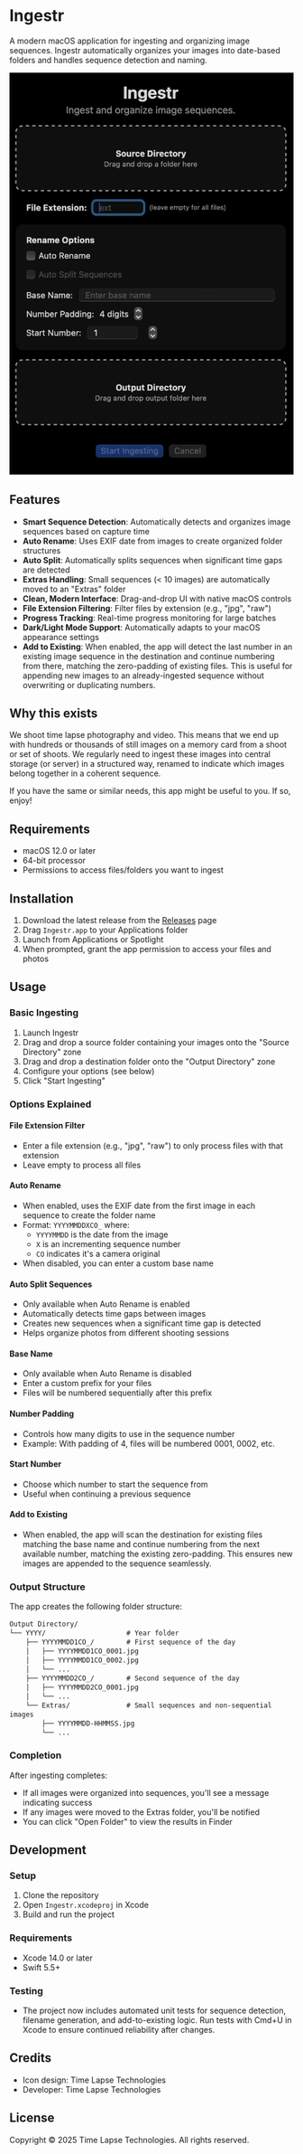 # Ingestr

A modern macOS application for ingesting and organizing image sequences. Ingestr automatically organizes your images into date-based folders and handles sequence detection and naming.

![Ingestr Application](Ingestr/Resources/app_screenshot.png)

## Features

- **Smart Sequence Detection**: Automatically detects and organizes image sequences based on capture time
- **Auto Rename**: Uses EXIF date from images to create organized folder structures
- **Auto Split**: Automatically splits sequences when significant time gaps are detected
- **Extras Handling**: Small sequences (< 10 images) are automatically moved to an "Extras" folder
- **Clean, Modern Interface**: Drag-and-drop UI with native macOS controls
- **File Extension Filtering**: Filter files by extension (e.g., "jpg", "raw")
- **Progress Tracking**: Real-time progress monitoring for large batches
- **Dark/Light Mode Support**: Automatically adapts to your macOS appearance settings
- **Add to Existing**: When enabled, the app will detect the last number in an existing image sequence in the destination and continue numbering from there, matching the zero-padding of existing files. This is useful for appending new images to an already-ingested sequence without overwriting or duplicating numbers.

## Why this exists

We shoot time lapse photography and video. This means that we end up with hundreds or thousands of still images on a memory card from a shoot or set of shoots. We regularly need to ingest these images into central storage (or server) in a structured way, renamed to indicate which images belong together in a coherent sequence. 

If you have the same or similar needs, this app might be useful to you. If so, enjoy!

## Requirements

- macOS 12.0 or later
- 64-bit processor
- Permissions to access files/folders you want to ingest

## Installation

1. Download the latest release from the [Releases](https://github.com/timelapsetech/ingestr/releases) page
2. Drag `Ingestr.app` to your Applications folder
3. Launch from Applications or Spotlight
4. When prompted, grant the app permission to access your files and photos

## Usage

### Basic Ingesting

1. Launch Ingestr
2. Drag and drop a source folder containing your images onto the "Source Directory" zone
3. Drag and drop a destination folder onto the "Output Directory" zone
4. Configure your options (see below)
5. Click "Start Ingesting"

### Options Explained

#### File Extension Filter
- Enter a file extension (e.g., "jpg", "raw") to only process files with that extension
- Leave empty to process all files

#### Auto Rename
- When enabled, uses the EXIF date from the first image in each sequence to create the folder name
- Format: `YYYYMMDDXCO_` where:
  - `YYYYMMDD` is the date from the image
  - `X` is an incrementing sequence number
  - `CO` indicates it's a camera original
- When disabled, you can enter a custom base name

#### Auto Split Sequences
- Only available when Auto Rename is enabled
- Automatically detects time gaps between images
- Creates new sequences when a significant time gap is detected
- Helps organize photos from different shooting sessions

#### Base Name
- Only available when Auto Rename is disabled
- Enter a custom prefix for your files
- Files will be numbered sequentially after this prefix

#### Number Padding
- Controls how many digits to use in the sequence number
- Example: With padding of 4, files will be numbered 0001, 0002, etc.

#### Start Number
- Choose which number to start the sequence from
- Useful when continuing a previous sequence

#### Add to Existing
- When enabled, the app will scan the destination for existing files matching the base name and continue numbering from the next available number, matching the existing zero-padding. This ensures new images are appended to the sequence seamlessly.

### Output Structure

The app creates the following folder structure:

```
Output Directory/
└── YYYY/                    # Year folder
    ├── YYYYMMDD1CO_/        # First sequence of the day
    │   ├── YYYYMMDD1CO_0001.jpg
    │   ├── YYYYMMDD1CO_0002.jpg
    │   └── ...
    ├── YYYYMMDD2CO_/        # Second sequence of the day
    │   ├── YYYYMMDD2CO_0001.jpg
    │   └── ...
    └── Extras/              # Small sequences and non-sequential images
        ├── YYYYMMDD-HHMMSS.jpg
        └── ...
```

### Completion

After ingesting completes:
- If all images were organized into sequences, you'll see a message indicating success
- If any images were moved to the Extras folder, you'll be notified
- You can click "Open Folder" to view the results in Finder

## Development

### Setup
1. Clone the repository
2. Open `Ingestr.xcodeproj` in Xcode
3. Build and run the project

### Requirements
- Xcode 14.0 or later
- Swift 5.5+

### Testing
- The project now includes automated unit tests for sequence detection, filename generation, and add-to-existing logic. Run tests with Cmd+U in Xcode to ensure continued reliability after changes.

## Credits

- Icon design: Time Lapse Technologies
- Developer: Time Lapse Technologies

## License

Copyright © 2025 Time Lapse Technologies. All rights reserved. 